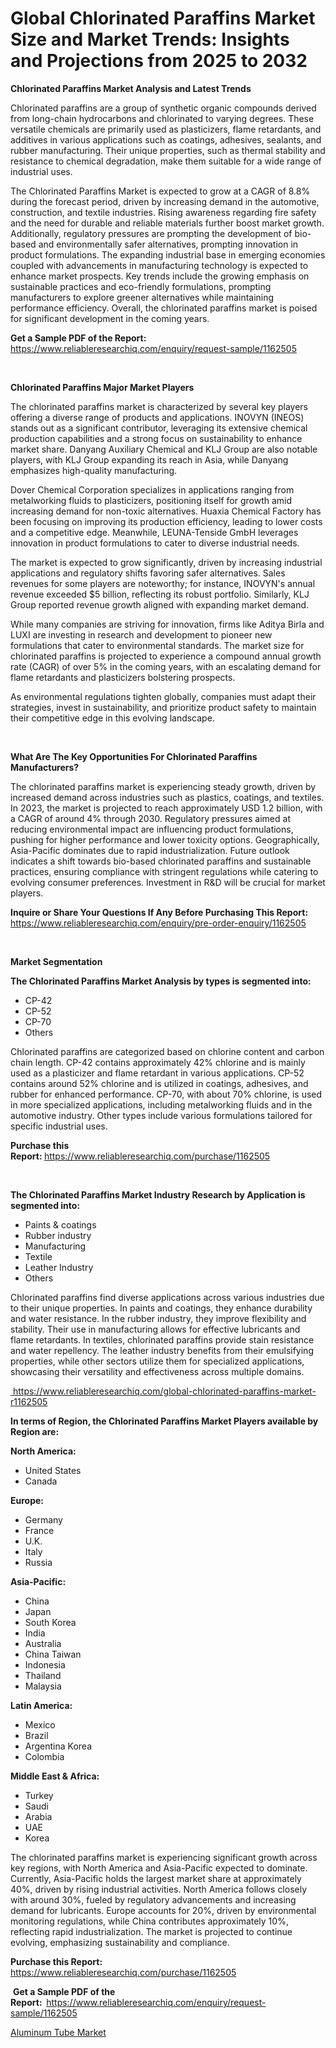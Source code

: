 <p><h1>Global Chlorinated Paraffins Market Size and Market Trends: Insights and Projections from 2025 to 2032</h1></p><p><strong>Chlorinated Paraffins Market Analysis and Latest Trends</strong></p>
<p><p>Chlorinated paraffins are a group of synthetic organic compounds derived from long-chain hydrocarbons and chlorinated to varying degrees. These versatile chemicals are primarily used as plasticizers, flame retardants, and additives in various applications such as coatings, adhesives, sealants, and rubber manufacturing. Their unique properties, such as thermal stability and resistance to chemical degradation, make them suitable for a wide range of industrial uses.</p><p>The Chlorinated Paraffins Market is expected to grow at a CAGR of 8.8% during the forecast period, driven by increasing demand in the automotive, construction, and textile industries. Rising awareness regarding fire safety and the need for durable and reliable materials further boost market growth. Additionally, regulatory pressures are prompting the development of bio-based and environmentally safer alternatives, prompting innovation in product formulations. The expanding industrial base in emerging economies coupled with advancements in manufacturing technology is expected to enhance market prospects. Key trends include the growing emphasis on sustainable practices and eco-friendly formulations, prompting manufacturers to explore greener alternatives while maintaining performance efficiency. Overall, the chlorinated paraffins market is poised for significant development in the coming years.</p></p>
<p><strong>Get a Sample PDF of the Report:&nbsp;</strong> <a href="https://www.reliableresearchiq.com/enquiry/request-sample/1162505?utm_campaign=2299&utm_medium=2&utm_source=Github&utm_content=ia&utm_term=24032025&utm_id=chlorinated-paraffins">https://www.reliableresearchiq.com/enquiry/request-sample/1162505</a></p>
<p>&nbsp;</p>
<p><strong>Chlorinated Paraffins Major Market Players</strong></p>
<p><p>The chlorinated paraffins market is characterized by several key players offering a diverse range of products and applications. INOVYN (INEOS) stands out as a significant contributor, leveraging its extensive chemical production capabilities and a strong focus on sustainability to enhance market share. Danyang Auxiliary Chemical and KLJ Group are also notable players, with KLJ Group expanding its reach in Asia, while Danyang emphasizes high-quality manufacturing.</p><p>Dover Chemical Corporation specializes in applications ranging from metalworking fluids to plasticizers, positioning itself for growth amid increasing demand for non-toxic alternatives. Huaxia Chemical Factory has been focusing on improving its production efficiency, leading to lower costs and a competitive edge. Meanwhile, LEUNA-Tenside GmbH leverages innovation in product formulations to cater to diverse industrial needs.</p><p>The market is expected to grow significantly, driven by increasing industrial applications and regulatory shifts favoring safer alternatives. Sales revenues for some players are noteworthy; for instance, INOVYN's annual revenue exceeded $5 billion, reflecting its robust portfolio. Similarly, KLJ Group reported revenue growth aligned with expanding market demand.</p><p>While many companies are striving for innovation, firms like Aditya Birla and LUXI are investing in research and development to pioneer new formulations that cater to environmental standards. The market size for chlorinated paraffins is projected to experience a compound annual growth rate (CAGR) of over 5% in the coming years, with an escalating demand for flame retardants and plasticizers bolstering prospects.</p><p>As environmental regulations tighten globally, companies must adapt their strategies, invest in sustainability, and prioritize product safety to maintain their competitive edge in this evolving landscape.</p></p>
<p>&nbsp;</p>
<p><strong>What Are The Key Opportunities For Chlorinated Paraffins Manufacturers?</strong></p>
<p><p>The chlorinated paraffins market is experiencing steady growth, driven by increased demand across industries such as plastics, coatings, and textiles. In 2023, the market is projected to reach approximately USD 1.2 billion, with a CAGR of around 4% through 2030. Regulatory pressures aimed at reducing environmental impact are influencing product formulations, pushing for higher performance and lower toxicity options. Geographically, Asia-Pacific dominates due to rapid industrialization. Future outlook indicates a shift towards bio-based chlorinated paraffins and sustainable practices, ensuring compliance with stringent regulations while catering to evolving consumer preferences. Investment in R&D will be crucial for market players.</p></p>
<p><strong>Inquire or Share Your Questions If Any Before Purchasing This Report:</strong> <a href="https://www.reliableresearchiq.com/enquiry/pre-order-enquiry/1162505?utm_campaign=2299&utm_medium=2&utm_source=Github&utm_content=ia&utm_term=24032025&utm_id=chlorinated-paraffins">https://www.reliableresearchiq.com/enquiry/pre-order-enquiry/1162505</a></p>
<p>&nbsp;</p>
<p><strong>Market Segmentation</strong></p>
<p><strong>The Chlorinated Paraffins Market Analysis by types is segmented into:</strong></p>
<p><ul><li>CP-42</li><li>CP-52</li><li>CP-70</li><li>Others</li></ul></p>
<p><p>Chlorinated paraffins are categorized based on chlorine content and carbon chain length. CP-42 contains approximately 42% chlorine and is mainly used as a plasticizer and flame retardant in various applications. CP-52 contains around 52% chlorine and is utilized in coatings, adhesives, and rubber for enhanced performance. CP-70, with about 70% chlorine, is used in more specialized applications, including metalworking fluids and in the automotive industry. Other types include various formulations tailored for specific industrial uses.</p></p>
<p><strong>Purchase this Report:&nbsp;</strong><a href="https://www.reliableresearchiq.com/purchase/1162505?utm_campaign=2299&utm_medium=2&utm_source=Github&utm_content=ia&utm_term=24032025&utm_id=chlorinated-paraffins">https://www.reliableresearchiq.com/purchase/1162505</a></p>
<p>&nbsp;</p>
<p><strong>The Chlorinated Paraffins Market Industry Research by Application is segmented into:</strong></p>
<p><ul><li>Paints & coatings</li><li>Rubber industry</li><li>Manufacturing</li><li>Textile</li><li>Leather Industry</li><li>Others</li></ul></p>
<p><p>Chlorinated paraffins find diverse applications across various industries due to their unique properties. In paints and coatings, they enhance durability and water resistance. In the rubber industry, they improve flexibility and stability. Their use in manufacturing allows for effective lubricants and flame retardants. In textiles, chlorinated paraffins provide stain resistance and water repellency. The leather industry benefits from their emulsifying properties, while other sectors utilize them for specialized applications, showcasing their versatility and effectiveness across multiple domains.</p></p>
<p><a href="https://www.reliableresearchiq.com/global-chlorinated-paraffins-market-r1162505?utm_campaign=2299&utm_medium=2&utm_source=Github&utm_content=ia&utm_term=24032025&utm_id=chlorinated-paraffins">&nbsp;https://www.reliableresearchiq.com/global-chlorinated-paraffins-market-r1162505</a></p>
<p><strong>In terms of Region, the Chlorinated Paraffins Market Players available by Region are:</strong></p>
<p>
    <p> <strong> North America: </strong>
        <ul>
            <li>United States</li>
            <li>Canada</li>
        </ul>
        </p> 
    <p> <strong> Europe: </strong>
        <ul>
            <li>Germany</li>
            <li>France</li>
            <li>U.K.</li>
            <li>Italy</li>
            <li>Russia</li>
        </ul>
        </p> 
    <p> <strong> Asia-Pacific: </strong>
        <ul>
            <li>China</li>
            <li>Japan</li>
            <li>South Korea</li>
            <li>India</li>
            <li>Australia</li>
            <li>China Taiwan</li>
            <li>Indonesia</li>
            <li>Thailand</li>
            <li>Malaysia</li>
        </ul>
        </p> 
    <p> <strong> Latin America: </strong>
        <ul>
            <li>Mexico</li>
            <li>Brazil</li>
            <li>Argentina Korea</li>
            <li>Colombia</li>
        </ul>
        </p> 
    <p> <strong> Middle East & Africa: </strong>
        <ul>
            <li>Turkey</li>
            <li>Saudi</li>
            <li>Arabia</li>
            <li>UAE</li>
            <li>Korea</li>
        </ul>
    </p>
    </p>
<p><p>The chlorinated paraffins market is experiencing significant growth across key regions, with North America and Asia-Pacific expected to dominate. Currently, Asia-Pacific holds the largest market share at approximately 40%, driven by rising industrial activities. North America follows closely with around 30%, fueled by regulatory advancements and increasing demand for lubricants. Europe accounts for 20%, driven by environmental monitoring regulations, while China contributes approximately 10%, reflecting rapid industrialization. The market is projected to continue evolving, emphasizing sustainability and compliance.</p></p>
<p><strong>Purchase this Report: </strong><a href="https://www.reliableresearchiq.com/purchase/1162505?utm_campaign=2299&utm_medium=2&utm_source=Github&utm_content=ia&utm_term=24032025&utm_id=chlorinated-paraffins">https://www.reliableresearchiq.com/purchase/1162505</a></p>
<p>&nbsp;<strong>Get a Sample PDF of the Report:&nbsp;&nbsp;</strong><a href="https://www.reliableresearchiq.com/enquiry/request-sample/1162505?utm_campaign=2299&utm_medium=2&utm_source=Github&utm_content=ia&utm_term=24032025&utm_id=chlorinated-paraffins">https://www.reliableresearchiq.com/enquiry/request-sample/1162505</a></p>
<p><strong></strong></p>
<p><p><a href="https://github.com/hartsockdonnette82/Market-Research-Report-List-1/blob/main/aluminum-tube-market.md?utm_campaign=2299&utm_medium=2&utm_source=Github&utm_content=ia&utm_term=24032025&utm_id=chlorinated-paraffins">Aluminum Tube Market</a></p></p>